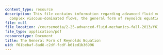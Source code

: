 ```yaml
---
content_type: resource
description: This file contains information regarding advanced fluid mechanics, more
  complex viscous-dominated flows, the general form of reynolds equation.
file: null
file_location: /coursemedia/2-25-advanced-fluid-mechanics-fall-2013/f61bebaf8ad8c2dffcdfb61ed1b36996_MIT2_25F13_GeneralForm.pdf
file_type: application/pdf
resourcetype: Document
title: The General Form of Reynolds Equation
uid: f61bebaf-8ad8-c2df-fcdf-b61ed1b36996
---
```

